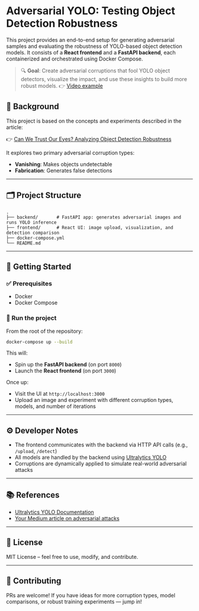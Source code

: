 # Adversarial YOLO: Testing Object Detection Robustness

This project provides an end-to-end setup for generating adversarial samples and evaluating the robustness of YOLO-based object detection models. It consists of a **React frontend** and a **FastAPI backend**, each containerized and orchestrated using Docker Compose.

> 🔍 **Goal**: Create adversarial corruptions that fool YOLO object detectors, visualize the impact, and use these insights to build more robust models.
👉 [Video example](assets/webapp.gif)

## 🧠 Background

This project is based on the concepts and experiments described in the article:

👉 [Can We Trust Our Eyes? Analyzing Object Detection Robustness](https://medium.com/python-in-plain-english/can-we-trust-our-eyes-analyzing-object-detection-robustness-7e9b1969471e)

It explores two primary adversarial corruption types:
- **Vanishing**: Makes objects undetectable
- **Fabrication**: Generates false detections

---

## 🗂️ Project Structure

```
.
├── backend/       # FastAPI app: generates adversarial images and runs YOLO inference
├── frontend/      # React UI: image upload, visualization, and detection comparison
├── docker-compose.yml
└── README.md
```

---

## 🚀 Getting Started

### ✅ Prerequisites

- Docker
- Docker Compose

### 🐳 Run the project

From the root of the repository:

```bash
docker-compose up --build
```

This will:
- Spin up the **FastAPI backend** (on port `8000`)
- Launch the **React frontend** (on port `3000`)

Once up:
- Visit the UI at `http://localhost:3000`
- Upload an image and experiment with different corruption types, models, and number of iterations

---

## ⚙️ Developer Notes

- The frontend communicates with the backend via HTTP API calls (e.g., `/upload`, `/detect`)
- All models are handled by the backend using [Ultralytics YOLO](https://github.com/ultralytics/ultralytics)
- Corruptions are dynamically applied to simulate real-world adversarial attacks

---

## 📚 References

- [Ultralytics YOLO Documentation](https://docs.ultralytics.com)
- [Your Medium article on adversarial attacks](https://medium.com/python-in-plain-english/can-we-trust-our-eyes-analyzing-object-detection-robustness-7e9b1969471e)

---

## 📌 License

MIT License – feel free to use, modify, and contribute.

---

## 🤝 Contributing

PRs are welcome! If you have ideas for more corruption types, model comparisons, or robust training experiments — jump in!